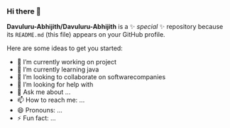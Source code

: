 ### Hi there 👋


**Davuluru-Abhijith/Davuluru-Abhijith** is a ✨ _special_ ✨ repository because its `README.md` (this file) appears on your GitHub profile.

Here are some ideas to get you started:

- 🔭 I’m currently working on project
- 🌱 I’m currently learning java
- 👯 I’m looking to collaborate on softwarecompanies
- 🤔 I’m looking for help with   
- 💬 Ask me about ...
- 📫 How to reach me: ...
- 😄 Pronouns: ...
- ⚡ Fun fact: ...

